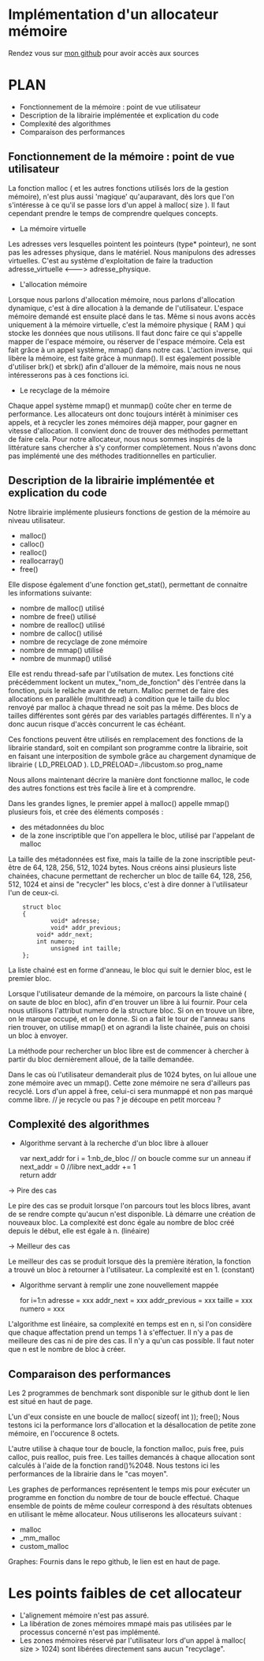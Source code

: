 Implémentation d'un allocateur mémoire
======================================

Rendez vous sur [mon github](https://github.com/Gui114ume/custom_malloc) pour avoir accès aux sources

PLAN
====

* Fonctionnement de la mémoire : point de vue utilisateur
* Description de la librairie implémentée et explication du code
* Complexité des algorithmes
* Comparaison des performances


Fonctionnement de la mémoire : point de vue utilisateur
-------------------------------------------------------


La fonction malloc ( et les autres fonctions utilisés lors de la gestion mémoire), n'est plus aussi 'magique' qu'auparavant, dès lors que l'on s'intéresse à ce qu'il se passe lors d'un appel à malloc( size ). Il faut cependant prendre le temps de comprendre quelques concepts. 

* La mémoire virtuelle

Les adresses vers lesquelles pointent les pointeurs (type* pointeur), ne sont pas les adresses physique, dans le matériel. Nous manipulons des adresses virtuelles. C'est au système d'exploitation de faire la traduction adresse_virtuelle <---> adresse_physique.

* L'allocation mémoire

Lorsque nous parlons d'allocation mémoire, nous parlons d'allocation dynamique, c'est à dire allocation à la demande de l'utilisateur. L'espace mémoire demandé est ensuite placé dans le tas. 
Même si nous avons accès uniquement à la mémoire virtuelle, c'est la mémoire physique ( RAM ) qui stocke les données que nous utilisons. Il faut donc faire ce qui s'appelle mapper de l'espace mémoire, ou réserver de l'espace mémoire. Cela est fait grâce à un appel système, mmap() dans notre cas. L'action inverse, qui libère la mémoire, est faite grâce à munmap(). Il est également possible d'utiliser brk() et sbrk() afin d'allouer de la mémoire, mais nous ne nous intéresserons pas à ces fonctions ici.

* Le recyclage de la mémoire

Chaque appel système mmap() et munmap() coûte cher en terme de performance. Les allocateurs ont donc toujours intérêt à minimiser ces appels, et à recycler les zones mémoires déjà mapper, pour gagner en vitesse d'allocation. Il convient donc de trouver des méthodes permettant de faire cela. Pour notre allocateur, nous nous sommes inspirés de la littérature sans chercher à s'y conformer complètement. Nous n'avons donc pas implémenté une des méthodes traditionnelles en particulier.


Description de la librairie implémentée et explication du code
--------------------------------------------------------------

Notre librairie implémente plusieurs fonctions de gestion de la mémoire au niveau utilisateur.

* malloc()
* calloc()
* realloc()
* reallocarray()
* free()

Elle dispose également d'une fonction get_stat(), permettant de connaitre les informations suivante:

* nombre de malloc() utilisé
* nombre de free() utilisé
* nombre de realloc() utilisé
* nombre de calloc() utilisé
* nombre de recyclage de zone mémoire
* nombre de mmap() utilisé
* nombre de munmap() utilisé

Elle est rendu thread-safe par l'utilsation de mutex. Les fonctions cité précédemment lockent un mutex_"nom_de_fonction" dès l'entrée dans la fonction, puis le relâche avant de return.
Malloc permet de faire des allocations en parallèle (multithread) à condition que le taille du bloc renvoyé par malloc à chaque thread ne soit pas la même. Des blocs de tailles différentes sont gérés par des variables partagés différentes. Il n'y a donc aucun risque d'accès concurrent le cas échéant.

Ces fonctions peuvent être utilisés en remplacement des fonctions de la librairie standard, soit en compilant son programme contre la librairie, soit en faisant une interposition de symbole grâce au chargement dynamique de librairie ( LD_PRELOAD ).
LD_PRELOAD=./libcustom.so prog_name



Nous allons maintenant décrire la manière dont fonctionne malloc, le code des autres fonctions est très facile à lire et à comprendre. 

Dans les grandes lignes, le premier appel à malloc() appelle mmap() plusieurs fois, et crée des éléments composés : 

* des métadonnées du bloc
* de la zone inscriptible que l'on appellera le bloc, utilisé par l'appelant de malloc 

La taille des métadonnées est fixe, mais la taille de la zone inscriptible peut-être de 64, 128, 256, 512, 1024 bytes. Nous créons ainsi plusieurs liste chainées, chacune permettant de rechercher un bloc de taille 64, 128, 256, 512, 1024 et ainsi de "recycler" les blocs, c'est à dire donner à l'utilisateur l'un de ceux-ci.

		struct bloc 
		{
    			void* adresse;
    			void* addr_previous;
   			void* addr_next;
  			int numero;
    			unsigned int taille;
		};

La liste chainé est en forme d'anneau, le bloc qui suit le dernier bloc, est le premier bloc.

Lorsque l'utilisateur demande de la mémoire, on parcours la liste chainé ( on saute de bloc en bloc), afin d'en trouver un libre à lui fournir. Pour cela nous utilisons l'attribut numero de la structure bloc. Si on en trouve un libre, on le marque occupé, et on le donne. Si on a fait le tour de l'anneau sans rien trouver, on utilise mmap() et on agrandi la liste chainée, puis on choisi un bloc à envoyer.

La méthode pour rechercher un bloc libre est de commencer à chercher à partir du bloc dernièrement alloué, de la taille demandée. 

Dans le cas où l'utilisateur demanderait plus de 1024 bytes, on lui alloue une zone mémoire avec un mmap(). Cette zone mémoire ne sera d'ailleurs pas recyclé. Lors d'un appel à free, celui-ci sera munmappé et non pas marqué comme libre. // je recycle ou pas ? je découpe en petit morceau ?



Complexité des algorithmes
--------------------------

* Algorithme servant à la recherche d'un bloc libre à allouer

	var next_addr
	for i = 1:nb_de_bloc // on boucle comme sur un anneau
		if next_addr = 0 //libre
			next_addr += 1		
			return addr

-> Pire des cas

Le pire des cas se produit lorsque l'on parcours tout les blocs libres, avant de se rendre compte qu'aucun n'est disponible. Là démarre une création de nouveaux bloc. La complexité est donc égale au nombre de bloc créé depuis le début, elle est égale à n. (linéaire)


-> Meilleur des cas

Le meilleur des cas se produit lorsque dès la première itération, la fonction a trouvé un bloc à retourner à l'utilisateur. La complexité est en 1. (constant)


* Algorithme servant à remplir une zone nouvellement mappée

	for i=1:n
		adresse       = xxx
		addr_next     = xxx
		addr_previous = xxx
		taille        = xxx
		numero        = xxx
		
L'algorithme est linéaire, sa complexité en temps est en n, si l'on considère que chaque affectation prend un temps 1 à s'effectuer. Il n'y a pas de meilleure des cas ni de pire des cas. Il n'y a qu'un cas possible. Il faut noter que n est le nombre de bloc à créer.

Comparaison des performances
----------------------------

Les 2 programmes de benchmark sont disponible sur le github dont le lien est situé en haut de page.

L'un d'eux consiste en une boucle de malloc( sizeof( int )); free(); Nous testons ici la performance lors d'allocation et la désallocation de petite zone mémoire, en l'occurence 8 octets.

L'autre utilise à chaque tour de boucle, la fonction malloc, puis free, puis calloc, puis realloc, puis free. Les tailles demancés à chaque allocation sont calculés à l'aide de la fonction rand()%2048. Nous testons ici les performances de la librairie dans le "cas moyen".

Les graphes de performances représentent le temps mis pour exécuter un programme en fonction du nombre de tour de boucle effectué. Chaque ensemble de points de même couleur correspond à des résultats obtenues en utilisant le même allocateur. Nous utiliserons les allocateurs suivant :

* malloc
* _mm_malloc
* custom_malloc

Graphes: Fournis dans le repo github, le lien est en haut de page.




Les points faibles de cet allocateur
====================================

* L'alignement mémoire n'est pas assuré.
* La libération de zones mémoires mmapé mais pas utilisées par le processus concerné n'est pas implémenté.
* Les zones mémoires réservé par l'utilisateur lors d'un appel à malloc( size > 1024) sont libérées directement sans aucun "recyclage".
